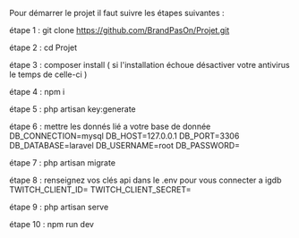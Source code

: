 Pour démarrer le projet il faut suivre les étapes suivantes :

étape 1 : git clone https://github.com/BrandPasOn/Projet.git

étape 2 : cd Projet

étape 3 : composer install ( si l'installation échoue désactiver votre antivirus le temps de celle-ci )

étape 4 : npm i

étape 5 : php artisan key:generate

étape 6 : mettre les donnés lié a votre base de donnée 
    DB_CONNECTION=mysql
    DB_HOST=127.0.0.1
    DB_PORT=3306
    DB_DATABASE=laravel
    DB_USERNAME=root
    DB_PASSWORD=

étape 7 : php artisan migrate

étape 8 : renseignez vos clés api dans le .env pour vous connecter a igdb 
    TWITCH_CLIENT_ID=
    TWITCH_CLIENT_SECRET=

étape 9 : php artisan serve

étape 10 : npm run dev

